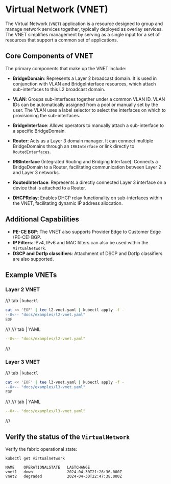 # Virtual Network (VNET)

The Virtual Network (`VNET`) application is a resource designed to group and manage network services together, typically deployed as overlay services. The VNET simplifies management by serving as a single input for a set of resources that support a common set of applications.

## Core Components of VNET

The primary components that make up the VNET include:

- **BridgeDomain**: Represents a Layer 2 broadcast domain. It is used in conjunction with VLAN and BridgeInterface resources, which attach sub-interfaces to this L2 broadcast domain.

- **VLAN**: Groups sub-interfaces together under a common VLAN ID. VLAN IDs can be automatically assigned from a pool or manually set by the user.  The VLAN uses a label selector to select the interfaces on which to provisioning the sub-interfaces.

- **BridgeInterface**: Allows operators to manually attach a sub-interface to a specific BridgeDomain.

- **Router**: Acts as a Layer 3 domain manager. It can connect multiple BridgeDomains through an `IRBInterface` or link directly to `RoutedInterfaces`.

- **IRBInterface** (Integrated Routing and Bridging Interface): Connects a BridgeDomain to a Router, facilitating communication between Layer 2 and Layer 3 networks.

- **RoutedInterface**: Represents a directly connected Layer 3 interface on a device that is attached to a Router.

- **DHCPRelay**: Enables DHCP relay functionality on sub-interfaces within the VNET, facilitating dynamic IP address allocation.

## Additional Capabilities

- **PE-CE BGP**: The VNET also supports Provider Edge to Customer Edge (PE-CE) BGP.
- **IP Filters**: IPv4, IPv6 and MAC filters can also be used within the `VirtualNetwork`.
- **DSCP and Dot1p classifiers**: Attachment of DSCP and Dot1p classifiers are also supported.

## Example VNETs

### Layer 2 VNET

/// tab | `kubectl`

```bash
cat << 'EOF' | tee l2-vnet.yaml | kubectl apply -f -
--8<-- "docs/examples/l2-vnet.yaml"
EOF
```

///
/// tab | YAML

```yaml
--8<-- "docs/examples/l2-vnet.yaml"
```

///

### Layer 3 VNET

/// tab | `kubectl`

```bash
cat << 'EOF' | tee l3-vnet.yaml | kubectl apply -f -
--8<-- "docs/examples/l3-vnet.yaml"
EOF
```

///
/// tab | YAML

```yaml
--8<-- "docs/examples/l3-vnet.yaml"
```

///

## Verify the status of the `VirtualNetwork`

Verify the fabric operational state:

```shell
kubectl get virtualnetwork

NAME    OPERATIONALSTATE   LASTCHANGE
vnet1   down               2024-04-30T21:26:36.000Z
vnet2   degraded           2024-04-30T22:47:38.000Z
```
